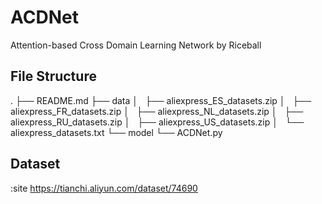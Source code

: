 <!--
 * @Author: LeiChen9 chenlei9691@gmail.com
 * @Date: 2024-08-31 13:57:40
 * @LastEditors: LeiChen9 chenlei9691@gmail.com
 * @LastEditTime: 2024-09-01 18:18:00
 * @FilePath: /Poutry/Users/lei/Documents/Code/ACDNet/README.md
 * @Description: 
 * 
 * Copyright (c) 2024 by Riceball, All Rights Reserved. 
-->
# ACDNet
Attention-based Cross Domain Learning Network by Riceball

## File Structure
.
├── README.md
├── data
│   ├── aliexpress_ES_datasets.zip
│   ├── aliexpress_FR_datasets.zip
│   ├── aliexpress_NL_datasets.zip
│   ├── aliexpress_RU_datasets.zip
│   ├── aliexpress_US_datasets.zip
│   └── aliexpress_datasets.txt
└── model
    └── ACDNet.py

## Dataset
:site https://tianchi.aliyun.com/dataset/74690

